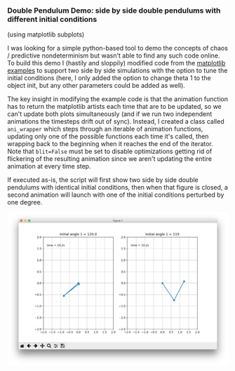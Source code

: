 ### Double Pendulum Demo: side by side double pendulums with different initial conditions 
(using matplotlib subplots)

I was looking for a simple python-based tool to demo the concepts of chaos / predictive nondeterminism but wasn't able to find any such code online. To build this demo I (hastily and sloppily) modified code from the [matplotlib examples](https://matplotlib.org/examples/animation/double_pendulum_animated.html) to support two side by side simulations with the option to tune the initial conditions (here, I only added the option to change theta 1 to the object init, but any other parameters could be added as well). 

The key insight in modifying the example code is that the animation function has to return the matplotlib artists each time that are to be updated, so we can't update both plots simultaneously (and if we run two independent animations the timesteps drift out of sync). Instead, I created a class called `ani_wrapper` which steps through an iterable of animation functions, updating only one of the possible functions each time it's called, then wrapping back to the beginning when it reaches the end of the iterator. Note that `blit=False` must be set to disable optimizations getting rid of flickering of the resulting animation since we aren't updating the entire animation at every time step.

If executed as-is, the script will first show two side by side double pendulums with identical initial conditions, then when that figure is closed, a second animation will launch with one of the initial conditions perturbed by one degree. 

![screenshot](screenshot.png)

